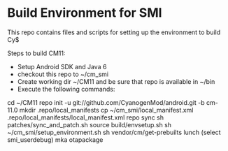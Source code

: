 # Build Environment for SMI
This repo contains files and scripts for setting up the environment to build Cy$

Steps to build CM11:

- Setup Android SDK and Java 6
- checkout this repo to ~/cm_smi
- Create working dir ~/CM11 and be sure that repo is available in ~/bin
- Execute the following commands:

cd ~/CM11
repo init -u git://github.com/CyanogenMod/android.git -b cm-11.0
mkdir .repo/local_manifests
cp ~/cm_smi/local_manifest.xml .repo/local_manifests/local_manifest.xml
repo sync
sh patches/sync_and_patch.sh
source build/envsetup.sh
sh ~/cm_smi/setup_environment.sh
sh vendor/cm/get-prebuilts
lunch (select smi_userdebug)
mka otapackage
